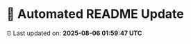 # 🚀 Automated README Update

⏰ Last updated on: **2025-08-06 01:59:47 UTC**


<!-- noise-1 j -->

<!-- noise-2      -->

<!-- noise-3 🔥 -->
